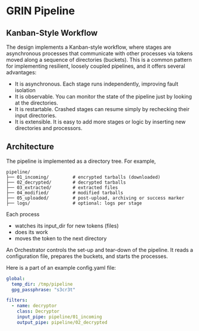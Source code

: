 # GRIN Pipeline #

## Kanban-Style Workflow ##
The design implements a Kanban-style workflow, where stages are asynchronous processes that communicate with other processes via tokens moved along a sequence of directories (buckets).  This is a common pattern for implementing resilient, loosely coupled pipelines, and it offers several advantages:

  * It is asynchronous.  Each stage runs independently, improving fault isolation
  * It is observable.  You can monitor the state of the pipeline just by looking at the directories.
  * It is restartable.  Crashed stages can resume simply by rechecking their input directories.
  * It is extensible.  It is easy to add more stages or logic by inserting new directories and processors.

## Architecture ##
The pipeline is implemented as a directory tree.  For example,

```
pipeline/
├── 01_incoming/         # encrypted tarballs (downloaded)
├── 02_decrypted/        # decrypted tarballs
├── 03_extracted/        # extracted files
├── 04_modified/         # modified tarballs
├── 05_uploaded/         # post-upload, archiving or success marker
├── logs/                # optional: logs per stage
```

Each process 
  * watches its input_dir for new tokens (files)
  * does its work
  * moves the token to the next directory

An Orchestrator controls the set-up and tear-down of the pipeline.  It reads a configuration file, prepares the buckets, and starts the processes.

Here is a part of an example config.yaml file:
```yaml
global:
  temp_dir: /tmp/pipeline
  gpg_passphrase: "s3cr3t"

filters:
  - name: decryptor
    class: Decryptor
    input_pipe: pipeline/01_incoming
    output_pipe: pipeline/02_decrypted
```
